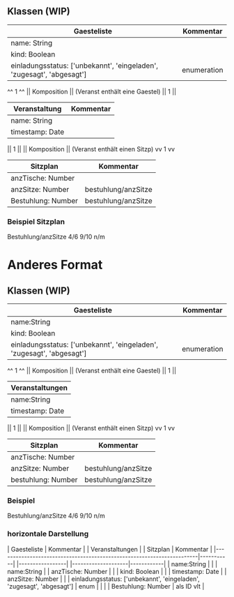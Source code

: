 ## Klassen (WIP)

<table>
<thead>
  <tr>
    <th>Gaesteliste</th>
    <th>Kommentar</th>
  </tr>
</thead>
<tbody>
  <tr>
    <td>name: String</td>
    <td></td>
  </tr>
  <tr>
    <td>kind: Boolean</td>
    <td></td>
  </tr>
  <tr>
    <td>einladungsstatus: ['unbekannt', 'eingeladen', 'zugesagt', 'abgesagt']</td>
    <td>enumeration</td>
  </tr>
</tbody>
</table>

^^	1		   ^^
|| Komposition || (Veranst enthält eine Gaestel)
||	1		   ||

<table>
<thead>
  <tr>
    <th>Veranstaltung</th>
    <th>Kommentar</th>
  </tr>
</thead>
<tbody>
  <tr>
    <td>name: String</td>
    <td></td>
  </tr>
  <tr>
    <td>timestamp: Date</td>
    <td></td>
  </tr>
</tbody>
</table>

||	1		   ||
|| Komposition || (Veranst enthält einen Sitzp)
vv	1		   vv

<table>
<thead>
  <tr>
    <th>Sitzplan</th>
    <th>Kommentar</th>
  </tr>
</thead>
<tbody>
  <tr>
    <td>anzTische: Number</td>
    <td></td>
  </tr>
  <tr>
    <td>anzSitze: Number</td>
    <td>bestuhlung/anzSitze</td>
  </tr>
  <tr>
    <td>Bestuhlung: Number</td>
    <td>bestuhlung/anzSitze</td>
  </tr>
</tbody>
</table>

### Beispiel Sitzplan
Bestuhlung/anzSitze
4/6
9/10
n/m


# Anderes Format
## Klassen (WIP)

| Gaesteliste                                                           |  Kommentar  |
|-----------------------------------------------------------------------|-------------|
| name:String                                                           |             |
| kind: Boolean                                                         |             |
| einladungsstatus: ['unbekannt', 'eingeladen', 'zugesagt', 'abgesagt'] | enumeration |

^^	1		   ^^
|| Komposition || (Veranst enthält eine Gaestel)
||	1		   ||

| Veranstaltungen |
|-----------------|
| name:String     |
| timestamp: Date |

||	1		   ||
|| Komposition || (Veranst enthält einen Sitzp)
vv	1		   vv

| Sitzplan           |      Kommentar      |
|--------------------|---------------------|
| anzTische: Number  |                     |
| anzSitze: Number   | bestuhlung/anzSitze |
| bestuhlung: Number | bestuhlung/anzSitze |

### Beispiel
Bestuhlung/anzSitze
4/6
9/10
n/m

### horizontale Darstellung 
| Gaesteliste                                                           | Kommentar |		| Veranstaltungen |			| Sitzplan           | Kommentar  |
|-----------------------------------------------------------------------|-----------|		|-----------------|			|--------------------|------------|
| name:String                                                           |           |		| name:String     |			| anzTische: Number  |            |
| kind: Boolean                                                         |           |		| timestamp: Date |			| anzSitze: Number   |            |
| einladungsstatus: ['unbekannt', 'eingeladen', 'zugesagt', 'abgesagt'] | enum      |		|				  |			| Bestuhlung: Number | als ID vlt |
